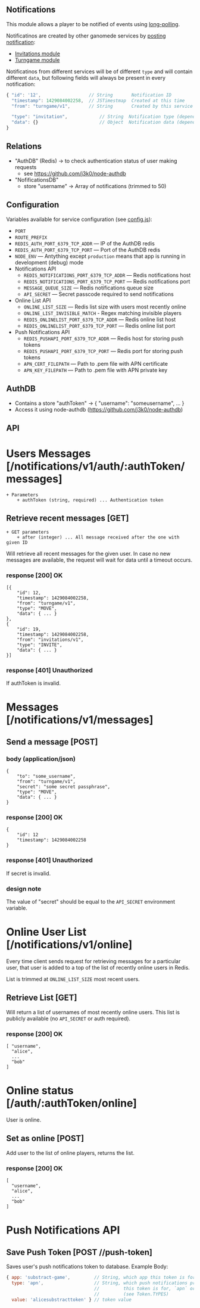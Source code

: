 Notifications
-------------

This module allows a player to be notified of events using [long-polling](#retrieve-recent-messages-get).

Notificatinos are created by other ganomede services by [posting notification](#send-a-message-post):

  * [Invitations module](/api-docs/invitations.md)
  * [Turngame module](/api-docs/turngame.md)

Notificatinos from different services will be of different `type` and will contain different `data`, but following fields will always be present in every notification:

```js
{ "id": '12',                  // String       Notification ID
  "timestamp": 1429084002258,  // JSTimestmap  Created at this time
  "from": "turngame/v1",       // String       Created by this service

  "type": "invitation",            // String  Notification type (depends on the service)
  "data": {}                       // Object  Notification data (depends on the service and type)
}
```

Relations
---------

 * "AuthDB" (Redis) -> to check authentication status of user making requests
   * see https://github.com/j3k0/node-authdb
 * "NofificationsDB"
   * store "username" -> Array of notifications (trimmed to 50)

Configuration
-------------

Variables available for service configuration (see [config.js](/config.js)):

 * `PORT`
 * `ROUTE_PREFIX`
 * `REDIS_AUTH_PORT_6379_TCP_ADDR` — IP of the AuthDB redis
 * `REDIS_AUTH_PORT_6379_TCP_PORT` — Port of the AuthDB redis
 * `NODE_ENV` — Antything except `production` means that app is running in development (debug) mode
 * Notifications API
   - `REDIS_NOTIFICATIONS_PORT_6379_TCP_ADDR` — Redis notifications host
   - `REDIS_NOTIFICATIONS_PORT_6379_TCP_PORT` — Redis notifications port
   - `MESSAGE_QUEUE_SIZE` — Redis notifications queue size
   - `API_SECRET` — Secret passcode required to send notifications
 * Online List API
   - `ONLINE_LIST_SIZE` — Redis list size with users most recently online
   - `ONLINE_LIST_INVISIBLE_MATCH` - Regex matching invisible players
   - `REDIS_ONLINELIST_PORT_6379_TCP_ADDR` — Redis online list host
   - `REDIS_ONLINELIST_PORT_6379_TCP_PORT` — Redis online list port
 * Push Notifications API
   - `REDIS_PUSHAPI_PORT_6379_TCP_ADDR` — Redis host for storing push tokens
   - `REDIS_PUSHAPI_PORT_6379_TCP_PORT` — Redis port for storing push tokens
   - `APN_CERT_FILEPATH` — Path to .pem file with APN certificate
   - `APN_KEY_FILEPATH` — Path to .pem file with APN private key

AuthDB
------

 * Contains a store "authToken" -> { "username": "someusername", ... }
 * Access it using node-authdb (https://github.com/j3k0/node-authdb)

API
---

# Users Messages [/notifications/v1/auth/:authToken/messages]

    + Parameters
        + authToken (string, required) ... Authentication token

## Retrieve recent messages [GET]

    + GET parameters
        + after (integer) ... All message received after the one with given ID

Will retrieve all recent messages for the given user. In case no new messages are available, the request will wait for data until a timeout occurs.

### response [200] OK

    [{
        "id": 12,
        "timestamp": 1429084002258,
        "from": "turngame/v1",
        "type": "MOVE",
        "data": { ... }
    },
    {
        "id": 19,
        "timestamp": 1429084002258,
        "from": "invitations/v1",
        "type": "INVITE",
        "data": { ... }
    }]

### response [401] Unauthorized

If authToken is invalid.

# Messages [/notifications/v1/messages]

## Send a message [POST]

### body (application/json)

    {
        "to": "some_username",
        "from": "turngame/v1",
        "secret": "some secret passphrase",
        "type": "MOVE",
        "data": { ... }
    }

### response [200] OK

    {
        "id": 12
        "timestamp": 1429084002258
    }

### response [401] Unauthorized

If secret is invalid.

### design note

The value of "secret" should be equal to the `API_SECRET` environment variable.

# Online User List [/notifications/v1/online]

Every time client sends request for retrieving messages for a particular user, that user is added to a top of the list of recently online users in Redis.

List is trimmed at `ONLINE_LIST_SIZE` most recent users.

## Retrieve List [GET]

Will return a list of usernames of most recently online users. This list is publicly available (no `API_SECRET` or auth required).

### response [200] OK

    [ "username",
      "alice",
      ...
      "bob"
    ]

# Online status [/auth/:authToken/online]

User is online.

## Set as online [POST]

Add user to the list of online players, returns the list.

### response [200] OK

    [
      "username",
      "alice",
      ...
      "bob"
    ]

# Push Notifications API

## Save Push Token [POST /<auth>/push-token]

Saves user's push notifications token to database. Example Body:

``` js
{ app: 'substract-game',         // String, which app this token is for
  type: 'apn',                   // String, which push notifications provider 
                                 //         this token is for, `apn` or `gcm`
                                 //         (see Token.TYPES)
  value: 'alicesubstracttoken' } // token value
```

